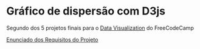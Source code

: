 # Gráfico de dispersão com D3js

Segundo dos 5 projetos finais para o [Data Visualization](https://www.freecodecamp.org/learn/data-visualization)  do FreeCodeCamp

[Enunciado dos Requisitos do Projeto](https://www.freecodecamp.org/learn/data-visualization/data-visualization-projects/visualize-data-with-a-scatterplot-graph)
